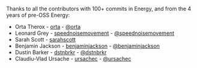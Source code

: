 Thanks to all the contributors with 100+ commits in Energy, and from the 4 years of pre-OSS Energy:

* Orta Therox - [orta](http://github.com/orta) - [@orta](http://twitter.com/orta)
* Leonard Grey - [speednoisemovement](http://github.com/speednoisemovement) - [@speednoisemovement](http://twitter.com/speednoisemovement)
* Sarah Scott - [sarahscott](http://github.com/sarahscott)
* Benjamin Jackson - [benjaminjackson](http://github.com/benjaminjackson) - [@benjaminjackson](http://twitter.com.com/benjaminjackson)
* Dustin Barker - [dstnbrkr](http://github.com/dstnbrkr) - [@dstnbrkr](http://twitter.com/dstnbrkr)
* Claudiu-Vlad Ursache - [ursachec](http://github.com/ursachec) - [@ursachec](http://twitter.com/ursachec)
